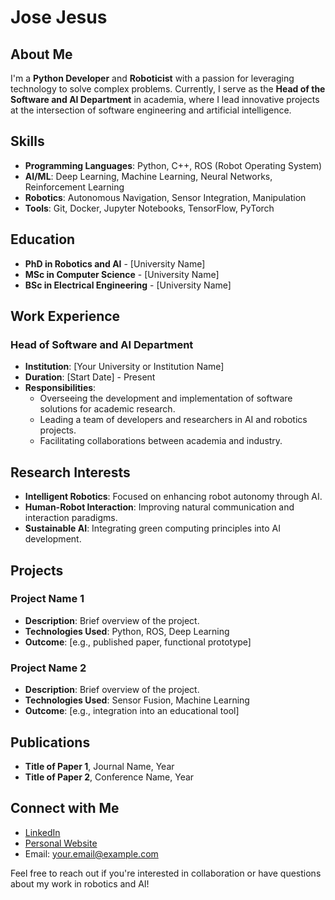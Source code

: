# Jose Jesus

## About Me

I'm a **Python Developer** and **Roboticist** with a passion for leveraging technology to solve complex problems. Currently, I serve as the **Head of the Software and AI Department** in academia, where I lead innovative projects at the intersection of software engineering and artificial intelligence.

## Skills

- **Programming Languages**: Python, C++, ROS (Robot Operating System)
- **AI/ML**: Deep Learning, Machine Learning, Neural Networks, Reinforcement Learning
- **Robotics**: Autonomous Navigation, Sensor Integration, Manipulation
- **Tools**: Git, Docker, Jupyter Notebooks, TensorFlow, PyTorch

## Education

- **PhD in Robotics and AI** - [University Name]
- **MSc in Computer Science** - [University Name]
- **BSc in Electrical Engineering** - [University Name]

## Work Experience

### Head of Software and AI Department
- **Institution**: [Your University or Institution Name]
- **Duration**: [Start Date] - Present
- **Responsibilities**: 
  - Overseeing the development and implementation of software solutions for academic research.
  - Leading a team of developers and researchers in AI and robotics projects.
  - Facilitating collaborations between academia and industry.

## Research Interests

- **Intelligent Robotics**: Focused on enhancing robot autonomy through AI.
- **Human-Robot Interaction**: Improving natural communication and interaction paradigms.
- **Sustainable AI**: Integrating green computing principles into AI development.

## Projects

### Project Name 1
- **Description**: Brief overview of the project.
- **Technologies Used**: Python, ROS, Deep Learning
- **Outcome**: [e.g., published paper, functional prototype]

### Project Name 2
- **Description**: Brief overview of the project.
- **Technologies Used**: Sensor Fusion, Machine Learning
- **Outcome**: [e.g., integration into an educational tool]

## Publications

- **Title of Paper 1**, Journal Name, Year
- **Title of Paper 2**, Conference Name, Year

## Connect with Me

- [LinkedIn](your-linkedin-url)
- [Personal Website](your-website-url)
- Email: your.email@example.com

Feel free to reach out if you're interested in collaboration or have questions about my work in robotics and AI!
